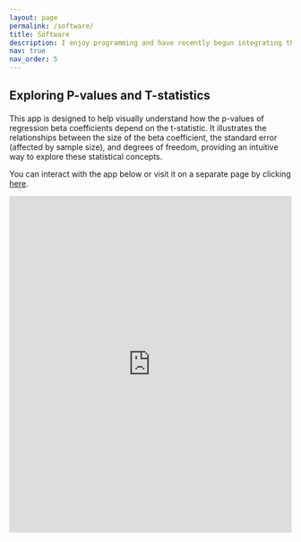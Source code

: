 ```yaml
---
layout: page
permalink: /software/
title: Software
description: I enjoy programming and have recently begun integrating this passion into my teaching, creating apps that simplify complex concepts and make them easier to understand. Below is a list of the apps I have developed.
nav: true
nav_order: 5
---
```



## Exploring P-values and T-statistics

<div style="margin-top: 20px;"></div>

This app is designed to help visually understand how the p-values of regression beta coefficients depend on the t-statistic. It illustrates the relationships between the size of the beta coefficient, the standard error (affected by sample size), and degrees of freedom, providing an intuitive way to explore these statistical concepts.

You can interact with the app below or visit it on a separate page by clicking [here](https://acanalejo.shinyapps.io/12_session12/).

<iframe src="https://acanalejo.shinyapps.io/12_session12/" 
        width="100%" 
        height="600px" 
        frameborder="0" 
        allowfullscreen>
</iframe>
